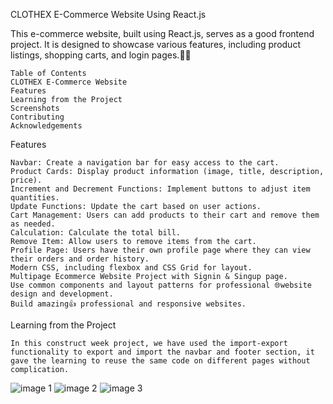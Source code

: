 CLOTHEX E-Commerce Website Using React.js

This e-commerce website, built using React.js, serves as a good frontend project. It is designed to showcase various features, including product listings, shopping carts, and login pages.🛒🌟

    Table of Contents
    CLOTHEX E-Commerce Website
    Features
    Learning from the Project
    Screenshots
    Contributing
    Acknowledgements

Features

    Navbar: Create a navigation bar for easy access to the cart.
    Product Cards: Display product information (image, title, description, price).
    Increment and Decrement Functions: Implement buttons to adjust item quantities.
    Update Functions: Update the cart based on user actions.
    Cart Management: Users can add products to their cart and remove them as needed.
    Calculation: Calculate the total bill.
    Remove Item: Allow users to remove items from the cart.
    Profile Page: Users have their own profile page where they can view their orders and order history.
    Modern CSS, including flexbox and CSS Grid for layout.
    Multipage Ecommerce Website Project with Signin & Singup page.
    Use common components and layout patterns for professional 🌐website design and development.
    Build amazing👍 professional and responsive websites.

Learning from the Project

    In this construct week project, we have used the import-export functionality to export and import the navbar and footer section, it gave the learning to reuse the same code on different pages without complication.


![image 1](https://github.com/user-attachments/assets/b570ee54-8211-4a13-bc57-c5f3bd34adb5)
![image 2](https://github.com/user-attachments/assets/38eecbc8-0e68-4574-83b5-2e48a0adce21)
![image 3](https://github.com/user-attachments/assets/1d0ec16e-2736-48eb-b724-74e8bae502a4)

